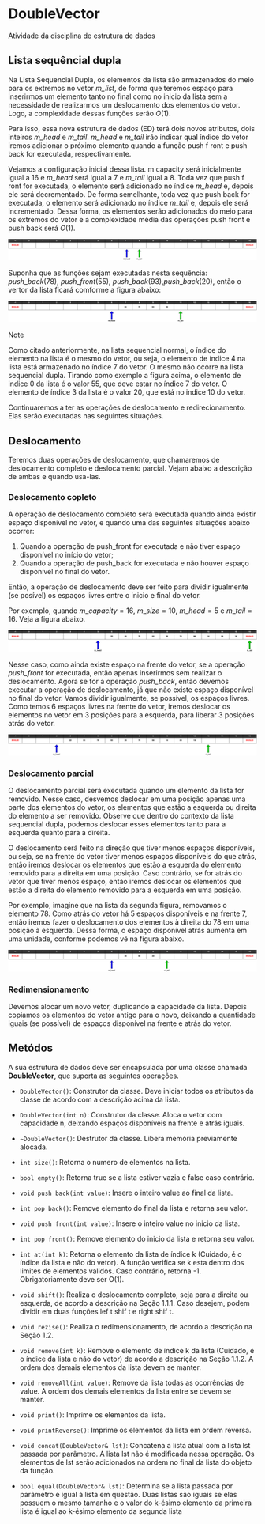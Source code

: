 # DoubleVector

Atividade da disciplina de estrutura de dados

## Lista sequêncial dupla

Na Lista Sequencial Dupla, os elementos da lista são armazenados do meio para os extremos no vetor *m_list*, de forma que teremos espaço para inserirmos um elemento tanto no final como no inicio da lista sem a necessidade de realizarmos um deslocamento dos elementos do vetor. Logo, a complexidade dessas funções serão $O(1)$.

Para isso, essa nova estrutura de dados (ED) terá dois novos atributos, dois inteiros *m_head* e *m_tail*. *m_head* e *m_tail* irão indicar qual ı́ndice do vetor iremos adicionar o próximo elemento quando a função push f ront e push back for executada, respectivamente.

Vejamos a configuração inicial dessa lista. m capacity será inicialmente igual a 16 e *m_head* será igual a 7 e *m_tail* igual a 8. Toda vez que push f ront for executada, o elemento será adicionado no ı́ndice *m_head* e, depois ele será decrementado. De forma semelhante, toda vez que push back for executada, o elemento será adicionado no ı́ndice *m_tail* e, depois ele será incrementado. Dessa forma, os elementos serão adicionados do meio para os extremos do vetor e a complexidade média das operações push front e push back será $O(1)$.

![Figura 1 - Configuração inicial da lista sequencial dupla][list_init]

Suponha que as funções sejam executadas nesta sequência: $push\_back(78)$, $push\_front(55)$, $push\_back(93)$,$push\_back(20)$, então o vertor da lista ficará comforme a figura abaixo:

![Figura 2 - Lista após inserções][list_first_insertions]

> [!NOTE]
> Como citado anteriormente, na lista sequencial normal, o índice do elemento na lista é o mesmo do vetor, ou seja, o elemento de índice 4 na lista está armazenado no índice 7 do vetor. O mesmo não ocorre na lista sequencial dupla. Tirando como exemplo a figura acima, o elemento de indice 0 da lista é o valor 55, que deve estar no índice 7 do vetor. O elemento de índice 3 da lista é o valor 20, que está no indice 10 do vetor.

Continuaremos a ter as operações de deslocamento e redirecionamento. Elas serão executadas nas seguintes situações.

## Deslocamento

Teremos duas operações de deslocamento, que chamaremos de deslocamento completo e deslocamento parcial. Vejam abaixo a descrição de ambas e quando usa-las.

### Deslocamento copleto

A operação de deslocamento completo será executada quando ainda existir espaço disponı́vel no vetor, e quando uma das seguintes situações abaixo ocorrer:

1. Quando a operação de push_front for executada e não tiver espaço disponı́vel no inı́cio do vetor;
2. Quando a operação de push_back for executada e não houver espaço disponı́vel no final do vetor.

Então, a operação de deslocamento deve ser feito para dividir igualmente (se posı́vel) os espaços livres entre o inicio e final do vetor.

Por exemplo, quando $m\_capacity = 16$, $m\_size = 10$, $m\_head = 5$ e $m\_tail = 16$. Veja a figura abaixo.

![Figura 3 - Full tail][list_full_tail]

Nesse caso, como ainda existe espaço na frente do vetor, se a operação *push_front* for executada, então apenas inserirmos sem realizar o deslocamento. Agora se for a operação *push_back*, então devemos executar a operação de deslocamento, já que não existe espaço disponı́vel no final do vetor. Vamos dividir igualmente, se possı́vel, os espaços livres. Como temos 6 espaços livres na frente do vetor, iremos deslocar os elementos no vetor em 3 posições para a esquerda, para liberar 3 posições atrás do vetor.

![Figura 4 - Deslocamento à esquerda][list_left_displacement]

### Deslocamento parcial

O deslocamento parcial será executada quando um elemento da lista for removido. Nesse caso, desvemos deslocar em uma posição apenas uma parte dos elementos do vetor, os elementos que estão a esquerda ou direita do elemento a ser removido. Observe que dentro do contexto da lista sequencial dupla, podemos deslocar esses elementos tanto para a esquerda quanto para a direita.

O deslocamento será feito na direção que tiver menos espaços disponı́veis, ou seja, se na frente do vetor tiver menos espaços disponı́veis do que atrás, então iremos deslocar os elementos que estão a esquerda do elemento removido para a direita em uma posição. Caso contrário, se for atrás do vetor que tiver menos espaço, então iremos deslocar os elementos que estão a direita do elemento removido para a esquerda em uma posição.

Por exemplo, imagine que na lista da segunda figura, removamos o elemento 78. Como atrás do vetor há 5 espaços disponı́veis e na frente 7, então iremos fazer o deslocamento dos elementos à direita do 78 em uma posição à esquerda. Dessa forma, o espaço disponı́vel atrás aumenta em uma unidade, conforme podemos vê na figura abaixo.

![Figura 5 - Remoção][list_remove]

### Redimensionamento

Devemos alocar um novo vetor, duplicando a capacidade da lista. Depois copiamos os elementos do vetor antigo para o novo, deixando a quantidade iguais (se possı́vel) de espaços disponı́vel na frente e atrás do vetor.

## Metódos

A sua estrutura de dados deve ser encapsulada por uma classe chamada __DoubleVector__, que suporta as seguintes operações.

- `DoubleVector()`: Construtor da classe. Deve iniciar todos os atributos da classe de acordo com a descrição acima da lista.

- `DoubleVector(int n)`: Construtor da classe. Aloca o vetor com capacidade n, deixando espaços disponı́veis na frente e atrás iguais.

- `∼DoubleVector()`: Destrutor da classe. Libera memória previamente alocada.

- `int size()`: Retorna o numero de elementos na lista.

- `bool empty()`: Retorna true se a lista estiver vazia e false caso contrário.

- `void push back(int value)`: Insere o inteiro value ao final da lista.

- `int pop back()`: Remove elemento do final da lista e retorna seu valor.

- `void push front(int value)`: Insere o inteiro value no inicio da lista.

- `int pop front()`: Remove elemento do inicio da lista e retorna seu valor.

- `int at(int k)`: Retorna o elemento da lista de ı́ndice k (Cuidado, é o ı́ndice da lista e não do vetor). A função verifica se k esta dentro dos limites de elementos
validos. Caso contrário, retorna -1. Obrigatoriamente deve ser O(1).

- `void shift()`: Realiza o deslocamento completo, seja para a direita ou esquerda, de acordo a descrição na Seção 1.1.1. Caso desejem, podem dividir em duas funções lef t shif t e right shif t.

- `void rezise()`: Realiza o redimensionamento, de acordo a descrição na Seção 1.2.

- `void remove(int k)`: Remove o elemento de ı́ndice k da lista (Cuidado, é o ı́ndice da lista e não do vetor) de acordo a descrição na Seção 1.1.2. A ordem dos demais elementos da lista devem se manter.

- `void removeAll(int value)`: Remove da lista todas as ocorrências de value. A ordem dos demais elementos da lista entre se devem se manter.

- `void print()`: Imprime os elementos da lista.

- `void printReverse()`: Imprime os elementos da lista em ordem reversa.

- `void concat(DoubleVector& lst)`: Concatena a lista atual com a lista lst passada por parâmetro. A lista lst não é modificada nessa operação. Os elementos de lst serão adicionados na ordem no final da lista do objeto da função.

- `bool equal(DoubleVector& lst)`: Determina se a lista passada por parâmetro é igual à lista em questão. Duas listas são iguais se elas possuem o mesmo tamanho e o valor do k-ésimo elemento da primeira lista é igual ao k-ésimo elemento da segunda lista

[list_init]: ./assets/atividade_mae-configuracao_inicial.svg
[list_first_insertions]: ./assets/atividade_mae-primeiras_insercoes.svg
[list_full_tail]: ./assets/atividade_mae-full_tail.svg
[list_left_displacement]: ./assets/atividade_mae-deslocamento_a_esquerda.svg
[list_remove]: ./assets/atividade_mae-remove.svg
